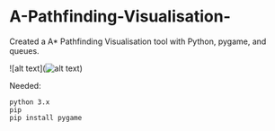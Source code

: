 # A-Pathfinding-Visualisation-

Created a A* Pathfinding Visualisation tool with Python, pygame, and queues.

![alt text](![alt text](http://url/to/img.png))

Needed:
```
python 3.x
pip
pip install pygame
```
